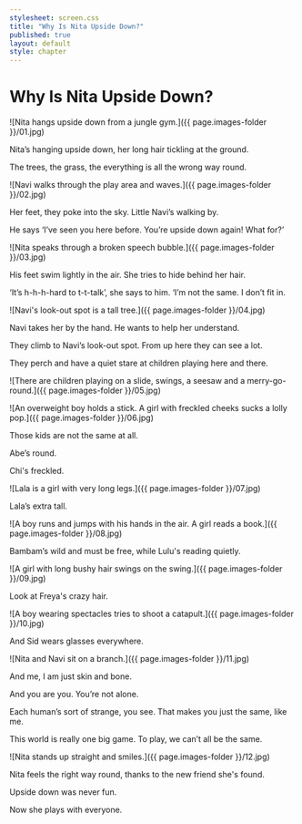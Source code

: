 ```yaml
---
stylesheet: screen.css
title: "Why Is Nita Upside Down?"
published: true
layout: default
style: chapter
---
```


# Why Is Nita Upside Down?

![Nita hangs upside down from a jungle gym.]({{ page.images-folder }}/01.jpg)

Nita’s hanging upside down, her long hair tickling at the ground.

The trees, the grass, the everything is all the wrong way round.


![Navi walks through the play area and waves.]({{ page.images-folder }}/02.jpg)

Her feet, they poke into the sky. Little Navi’s walking by.

He says ‘I’ve seen you here before. You’re upside down again! What for?’


![Nita speaks through a broken speech bubble.]({{ page.images-folder }}/03.jpg)

His feet swim lightly in the air. She tries to hide behind her hair.

‘It’s h-h-h-hard to t-t-talk’, she says to him. ‘I’m not the same. I don’t fit in.


![Navi's look-out spot is a tall tree.]({{ page.images-folder }}/04.jpg)

Navi takes her by the hand. He wants to help her understand.

They climb to Navi’s look-out spot. From up here they can see a lot.

They perch and have a quiet stare at children playing here and there.

![There are children playing on a slide, swings, a seesaw and a merry-go-round.]({{ page.images-folder }}/05.jpg)


![An overweight boy holds a stick. A girl with freckled cheeks sucks a lolly pop.]({{ page.images-folder }}/06.jpg)

Those kids are not the same at all. 

Abe’s round. 

Chi's freckled.

![Lala is a girl with very long legs.]({{ page.images-folder }}/07.jpg)

Lala’s extra tall.

![A boy runs and jumps with his hands in the air. A girl reads a book.]({{ page.images-folder }}/08.jpg)

Bambam’s wild and must be free, while Lulu's reading quietly.


![A girl with long bushy hair swings on the swing.]({{ page.images-folder }}/09.jpg)

Look at Freya's crazy hair.

![A boy wearing spectacles tries to shoot a catapult.]({{ page.images-folder }}/10.jpg)

And Sid wears glasses everywhere.

![Nita and Navi sit on a branch.]({{ page.images-folder }}/11.jpg)

And me, I am just skin and bone.

And you are you. You’re not alone.

Each human’s sort of strange, you see. That makes you just the same, like me.

This world is really one big game. To play, we can’t all be the same.


![Nita stands up straight and smiles.]({{ page.images-folder }}/12.jpg)

Nita feels the right way round, thanks to the new friend she's found. 

Upside down was never fun. 

Now she plays with everyone. 

